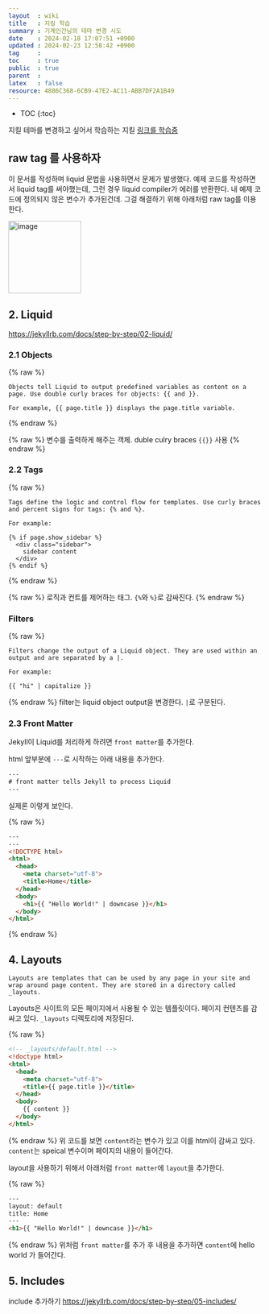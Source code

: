 ```yaml
---
layout  : wiki
title   : 지킬 학습
summary : 기계인간님의 테마 변경 시도
date    : 2024-02-18 17:07:51 +0900
updated : 2024-02-23 12:58:42 +0900
tag     : 
toc     : true
public  : true
parent  : 
latex   : false
resource: 4886C368-6CB9-47E2-AC11-ABB7DF2A1B49
---
```


* TOC
{:toc}

지킬 테마를 변경하고 싶어서 학습하는 지킬
[링크를 학습중](https://jekyllrb.com/docs/step-by-step/01-setup/)
 
## raw tag 를 사용하자
이 문서를 작성하며 liquid 문법을 사용하면서 문제가 발생했다. 예제 코드를 작성하면서 liquid tag를 써야했는데, 그런 경우 liquid compiler가 에러를 반환한다. 내 예제 코드에 정의되지 않은 변수가 추가된건데. 그걸 해결하기 위해 아래처럼 raw tag를 이용한다.

<img width="144" alt="image" src="https://github.com/moltak/moltak.github.io/assets/1638639/9f162986-fb14-4df8-9178-4f64ffa06db2">



## 2. Liquid
https://jekyllrb.com/docs/step-by-step/02-liquid/

### 2.1 Objects
{% raw %}
```
Objects tell Liquid to output predefined variables as content on a page. Use double curly braces for objects: {{ and }}.

For example, {{ page.title }} displays the page.title variable.
```
{% endraw %}

{% raw %}
변수를 출력하게 해주는 객체. duble culry braces `{{}}` 사용
{% endraw %}


### 2.2 Tags
{% raw %}
```
Tags define the logic and control flow for templates. Use curly braces and percent signs for tags: {% and %}.

For example:

{% if page.show_sidebar %}
  <div class="sidebar">
    sidebar content
  </div>
{% endif %}
```
{% endraw %}

{% raw %}
로직과 컨트를 제어하는 태그. `{%`와 `%}`로 감싸진다.
{% endraw %}

### Filters
{% raw %}
```
Filters change the output of a Liquid object. They are used within an output and are separated by a |.

For example:

{{ "hi" | capitalize }}
```
{% endraw %}
filter는 liquid object output을 변경한다. `|`로 구분된다.

### 2.3 Front Matter
Jekyll이 Liquid를 처리하게 하려면 `front matter`를 추가한다.

html 앞부분에 `---`로 시작하는 아래 내용을 추가한다.

```html
---
# front matter tells Jekyll to process Liquid
---
```

실제론 이렇게 보인다.

{% raw %}
```html
---
---
<!DOCTYPE html>
<html>
  <head>
    <meta charset="utf-8">
    <title>Home</title>
  </head>
  <body>
    <h1>{{ "Hello World!" | downcase }}</h1>
  </body>
</html>
```
{% endraw %}

## 4. Layouts
```
Layouts are templates that can be used by any page in your site and wrap around page content. They are stored in a directory called _layouts.
```
Layouts은 사이트의 모든 페이지에서 사용될 수 있는 템플릿이다. 페이지 컨텐츠를 감싸고 있다. `_layouts` 디렉토리에 저장된다.

{% raw %}
```html
<!-- _layouts/default.html -->
<!doctype html>
<html>
  <head>
    <meta charset="utf-8">
    <title>{{ page.title }}</title>
  </head>
  <body>
    {{ content }}
  </body>
</html>
```
{% endraw %}
위 코드를 보면 `content`라는 변수가 있고 이를 html이 감싸고 있다. `content`는 speical 변수이며 페이지의 내용이 들어간다.

layout을 사용하기 위해서 아래처럼 `front matter`에 `layout`을 추가한다.

{% raw %}
```html
---
layout: default
title: Home
---
<h1>{{ "Hello World!" | downcase }}</h1>
```
{% endraw %}
위처럼 `front matter`를 추가 후 내용을 추가하면 `content`에 hello world 가 들어간다.

## 5. Includes
include 추가하기
https://jekyllrb.com/docs/step-by-step/05-includes/
